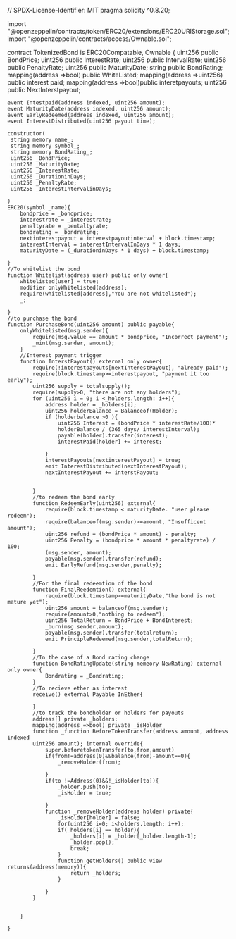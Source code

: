 // SPDX-License-Identifier: MIT
pragma solidity ^0.8.20;

import "@openzeppelin/contracts/token/ERC20/extensions/ERC20URIStorage.sol";
import "@openzeppelin/contracts/access/Ownable.sol";

contract TokenizedBond is ERC20Compatable, Ownable {
    uint256 public BondPrice;
    uint256 public InterestRate;
    uint256 public IntervalRate;
    uint256 public PenaltyRate;
    uint256 public MaturityDate;
    string public BondRating;
    mapping(address =>bool) public WhiteListed;
    mapping(address =>uint256) public interest paid;
    mapping(address =>bool)public interetpayouts;
    uint256 public NextInterstpayout;

    event Intestpaid(address indexed, uint256 amount);
    event MaturityDate(address indexed, uint256 amount);
    event EarlyRedeemed(address indexed, uint256 amount);
    event InterestDistributed(uint256 payout time);

    constructor(
     string memory name_;
     string memory symbol_;
     string memory BondRating_;
     uint256 _BondPrice;
     uint256 _MaturityDate;
     uint256 _InterestRate;
     uint256 _DurationinDays;
     uint256 _PenaltyRate;
     uint256 _InterestIntervalinDays;
     
    )
    ERC20(symbol _name){
        bondprice = _bondprice;
        interestrate = _interestrate;
        penaltyrate = _pentaltyrate;
        bondrating = _bondrating;
        nextinterestpayout = interestpayoutinterval + block.timestamp;
        interestInterval = interestIntervalInDays * 1 days;
        maturityDate = (_durationinDays * 1 days) + block.timestamp;
        
    }
    //To whitelist the bond
    function Whitelist(address user) public only owner{
        whitelisted[user] = true;
        modifier onlyWhitelisted(address);
        require(whitelisted[address],"You are not whitelisted");
        _;
       
    }
    //to purchase the bond
    function PurchaseBond(uint256 amount) public payable{
        onlyWhitelisted(msg.sender){
            require(msg.value == amount * bondprice, "Incorrect payment");
            _mint(msg.sender, amount);
        }
        //Interest payment trigger
        function InterstPayout() external only owner{
            require(!interestpayouts[nextInterestPayout], "already paid");
            require(block.timestamp>=interestpayout, "payment it too early");
            uint256 supply = totalsupply();
            require(supply>0, "there are not any holders");
            for (uint256 i = 0; i <_holders.length: i++){
                address holder = _holders[i];
                uint256 holderBalance = Balanceof(Holder);
                if (holderbalance >0 ){
                    uint256 Interest = (bondPrice * interestRate/100)*
                    holderBalance / (365 days/ interestInterval);
                    payable(holder).transfer(interest);
                    interestPaid[holder] += interest;

                }
                interestPayouts[nextinterestPayout] = true;
                emit InterestDistributed(nextInterestPayout);
                nextInterestPayout += interstPayout;
                      

            }
            //to redeem the bond early
            function RedeemEarly(uint256) external{
                require(block.timestamp < maturityDate. "user please redeem");
                require(balanceof(msg.sender)>=amount, "Insufficent amount");
                uint256 refund = (bondPrice * amount) - penalty;
                uint256 Penalty = (bondprice * amount * penaltyrate) / 100;
                (msg.sender, amount);
                payable(msg.sender).transfer(refund);
                emit EarlyRefund(msg.sender,penalty);

            }
            //For the final redeemtion of the bond
            function FinalReedemtion() external{
                require(block.timestamp>=maturityDate,"the bond is not mature yet");
                uint256 amount = balanceof(msg.sender);
                require(amount>0,"nothing to redeem");
                uint256 TotalReturn = BondPrice + BondInterest;
                _burn(msg.sender,amount);
                payable(msg.sender).transfer(totalreturn);
                emit PrincipleRedeemed(msg.sender,totalReturn);
                               
            }
            //In the case of a Bond rating change
            function BondRatingUpdate(string memeory NewRating) external only owner{
                Bondrating = _Bondrating;
            }
            //To recieve ether as interest
            receive() external Payable InEther{

            }
            //to track the bondholder or holders for payouts
            address[] private _holders;
            mapping(address =>bool) private _isHolder
            function _function BeforeTokenTransfer(address amount, address indexed
            uint256 amount); internal override{
                super.beforetokenTransfer(to,from,amount)
                if(from!=address(0)&&balance(from)-amount==0){
                    _removeHolder(from);

                }
                if(to !=Address(0)&&!_isHolder[to]){
                    _holder.push(to);
                    _isHolder = true;

                }
                function _removeHolder(address holder) private{
                    _isHolder[holder] = false;
                    for(uint256 i=0; i<holders.length; i++);
                    if(_holders[i] == holder){
                        _holders[i] = _holder[_holder.length-1];
                        _holder.pop();
                        break;
                    }
                    function getHolders() public view returns(address(memory)){
                        return _holders;
                    }

                }
            }

            
        }

    }

